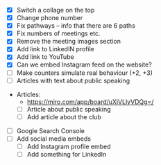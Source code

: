 - [x] Switch a collage on the top
- [x] Change phone number
- [x] Fix pathways – info that there are 6 paths
- [x] Fix numbers of meetings etc.
- [x] Remove the meeting images section
- [x] Add link to LinkedIN profile
- [x] Add link to YouTube
- [x] Can we embed Instagram feed on the website?
- [ ] Make counters simulate real behaviour (+2, +3)
- [ ] Articles with text about public speaking
- Articles:
  - https://miro.com/app/board/uXjVLlyVDQg=/
  - [ ] Article about public speaking
  - [ ] Add article about the club
- [ ] Google Search Console
- [ ] Add social media embeds
  - [ ] Add Instagram profile embed
  - [ ] Add something for LinkedIn

